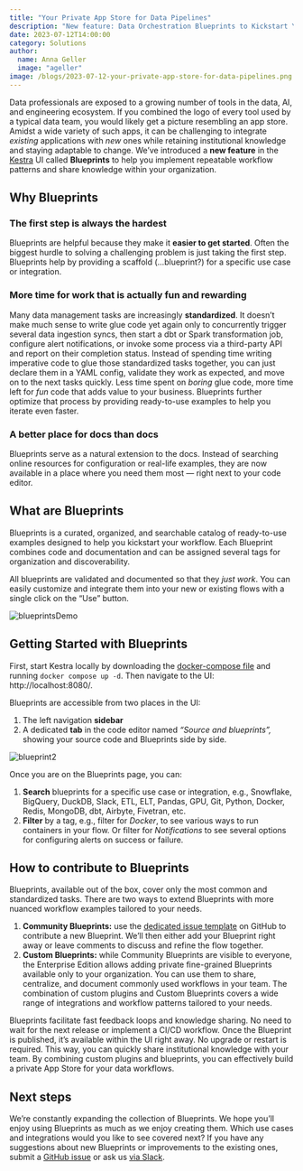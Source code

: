```yaml
---
title: "Your Private App Store for Data Pipelines"
description: "New feature: Data Orchestration Blueprints to Kickstart Your Next Flow"
date: 2023-07-12T14:00:00
category: Solutions
author:
  name: Anna Geller
  image: "ageller"
image: /blogs/2023-07-12-your-private-app-store-for-data-pipelines.png
---
```



Data professionals are exposed to a growing number of tools in the data, AI, and engineering ecosystem. If you combined the logo of every tool used by a typical data team, you would likely get a picture resembling an app store. Amidst a wide variety of such apps, it can be challenging to integrate *existing* applications with *new* ones while retaining institutional knowledge and staying adaptable to change. We’ve  introduced a **new feature** in the [Kestra](https://github.com/kestra-io/kestra) UI called **Blueprints** to help you implement repeatable workflow patterns and share knowledge within your organization.

## Why Blueprints

### The first step is always the hardest

Blueprints are helpful because they make it **easier to get started**. Often the biggest hurdle to solving a challenging problem is just taking the first step. Blueprints help by providing a scaffold (…blueprint?) for a specific use case or integration.

### More time for work that is actually fun and rewarding

Many data management tasks are increasingly **standardized**. It doesn’t make much sense to write glue code yet again only to concurrently trigger several data ingestion syncs, then start a dbt or Spark transformation job, configure alert notifications, or invoke some process via a third-party API and report on their completion status. Instead of spending time writing imperative code to glue those standardized tasks together, you can just declare them in a YAML config, validate they work as expected, and move on to the next tasks quickly. Less time spent on *boring* glue code, more time left for *fun* code that adds value to your business. Blueprints further optimize that process by providing ready-to-use examples to help you iterate even faster.

### A better place for docs than docs

Blueprints serve as a natural extension to the docs. Instead of searching online resources for configuration or real-life examples, they are now available in a place where you need them most — right next to your code editor.

## What are Blueprints

Blueprints is a curated, organized, and searchable catalog of ready-to-use examples designed to help you kickstart your workflow. Each Blueprint combines code and documentation and can be assigned several tags for organization and discoverability.

All blueprints are validated and documented so that they *just work*. You can easily customize and integrate them into your new or existing flows with a single click on the “Use” button.

![blueprintsDemo](/blogs/2023-07-12-your-private-app-store-for-data-pipelines/blueprintsDemo.png)


## Getting Started with Blueprints

First, start Kestra locally by downloading the [docker-compose file](https://raw.githubusercontent.com/kestra-io/kestra/develop/docker-compose.yml) and running `docker compose up -d`. Then navigate to the UI: http://localhost:8080/.

Blueprints are accessible from two places in the UI:

1. The left navigation **sidebar**
2. A dedicated **tab** in the code editor named *“Source and blueprints”,* showing your source code and Blueprints side by side.

![blueprint2](/blogs/2023-07-10-release-0-10-blueprints-worker-groups-scripts/blueprint2.png)

Once you are on the Blueprints page, you can:

1. **Search** blueprints for a specific use case or integration, e.g., Snowflake, BigQuery, DuckDB, Slack, ETL, ELT, Pandas, GPU, Git, Python, Docker, Redis, MongoDB, dbt, Airbyte, Fivetran, etc.
2. **Filter** by a tag, e.g., filter for *Docker*, to see various ways to run containers in your flow. Or filter for *Notifications* to see several options for configuring alerts on success or failure.

## How to contribute to Blueprints

Blueprints, available out of the box, cover only the most common and standardized tasks. There are two ways to extend Blueprints with more nuanced workflow examples tailored to your needs.

1. **Community Blueprints:** use the [dedicated issue template](https://github.com/kestra-io/kestra/issues/new?assignees=&labels=blueprint&projects=&template=blueprint.yml) on GitHub to contribute a new Blueprint. We’ll then either add your Blueprint right away or leave comments to discuss and refine the flow together.
2. **Custom Blueprints:** while Community Blueprints are visible to everyone, the Enterprise Edition allows adding private fine-grained Blueprints available only to your organization. You can use them to share, centralize, and document commonly used workflows in your team. The combination of custom plugins and Custom Blueprints covers a wide range of integrations and workflow patterns tailored to your needs.

Blueprints facilitate fast feedback loops and knowledge sharing. No need to wait for the next release or implement a CI/CD workflow. Once the Blueprint is published, it’s available within the UI right away. No upgrade or restart is required. This way, you can quickly share institutional knowledge with your team. By combining custom plugins and blueprints, you can effectively build a private App Store for your data workflows.

## Next steps

We’re constantly expanding the collection of Blueprints. We hope you’ll enjoy using Blueprints as much as we enjoy creating them. Which use cases and integrations would you like to see covered next? If you have any suggestions about new Blueprints or improvements to the existing ones, submit a [GitHub issue](https://github.com/kestra-io/kestra/issues/new?assignees=&labels=blueprint&projects=&template=blueprint.yml) or ask us [via Slack](https://kestra.io/slack).
